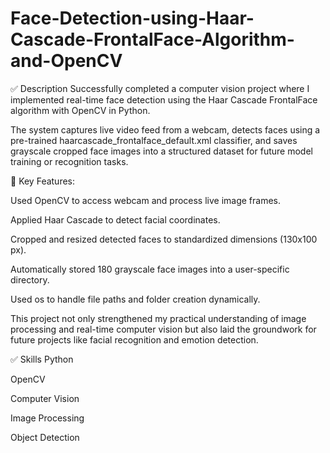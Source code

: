 # Face-Detection-using-Haar-Cascade-FrontalFace-Algorithm-and-OpenCV

✅ Description
Successfully completed a computer vision project where I implemented real-time face detection using the Haar Cascade FrontalFace algorithm with OpenCV in Python.

The system captures live video feed from a webcam, detects faces using a pre-trained haarcascade_frontalface_default.xml classifier, and saves grayscale cropped face images into a structured dataset for future model training or recognition tasks.

📌 Key Features:

Used OpenCV to access webcam and process live image frames.

Applied Haar Cascade to detect facial coordinates.

Cropped and resized detected faces to standardized dimensions (130x100 px).

Automatically stored 180 grayscale face images into a user-specific directory.

Used os to handle file paths and folder creation dynamically.

This project not only strengthened my practical understanding of image processing and real-time computer vision but also laid the groundwork for future projects like facial recognition and emotion detection.

✅ Skills
Python

OpenCV

Computer Vision

Image Processing

Object Detection

